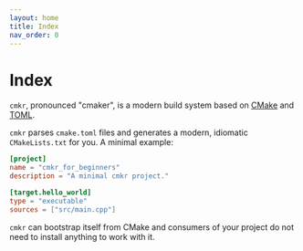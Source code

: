 ```yaml
---
layout: home
title: Index
nav_order: 0
---
```


# Index

`cmkr`, pronounced "cmaker", is a modern build system based on [CMake](https://cmake.org/) and [TOML](https://toml.io).

`cmkr` parses `cmake.toml` files and generates a modern, idiomatic `CMakeLists.txt` for you. A minimal example:

```toml
[project]
name = "cmkr_for_beginners"
description = "A minimal cmkr project."

[target.hello_world]
type = "executable"
sources = ["src/main.cpp"]
```

`cmkr` can bootstrap itself from CMake and consumers of your project do not need to install anything to work with it.
